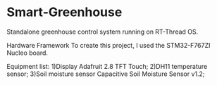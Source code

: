 # Smart-Greenhouse
Standalone greenhouse control system running on RT-Thread OS.

Hardware Framework
To create this project, I used the STM32-F767ZI Nucleo board.

Equipment list:
1)Display Adafruit 2.8 TFT Touch;
2)DH11 temperature sensor;
3)Soil moisture sensor Capacitive Soil Moisture Sensor v1.2;
